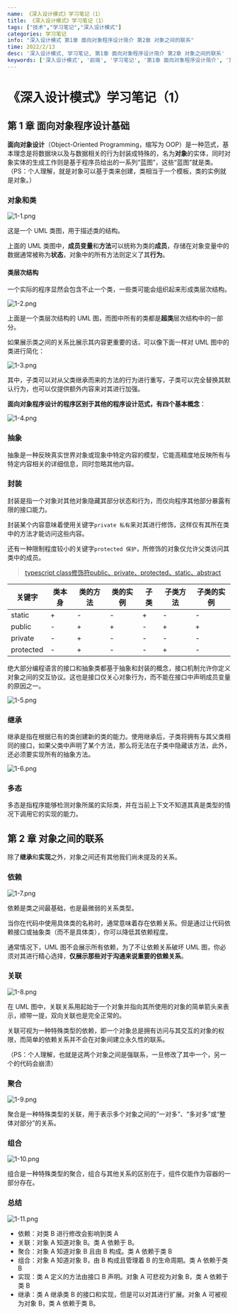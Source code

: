 ```yaml
---
name: 《深入设计模式》学习笔记（1）
title: 《深入设计模式》学习笔记（1）
tags: ["技术","学习笔记","深入设计模式"]
categories: 学习笔记
info: "深入设计模式 第1章 面向对象程序设计简介 第2章 对象之间的联系"
time: 2022/2/13
desc: '深入设计模式, 学习笔记, 第1章 面向对象程序设计简介 第2章 对象之间的联系'
keywords: ['深入设计模式', '前端', '学习笔记', '第1章 面向对象程序设计简介', '第2章 对象之间的联系']
---
```


# 《深入设计模式》学习笔记（1）

## 第 1 章 面向对象程序设计基础

**面向对象设计**（Object-Oriented Programming，缩写为 OOP）是一种范式，基本理念是将数据块以及与数据相关的行为封装成特殊的，名为**对象**的实体，同时对象实体的生成工作则是基于程序员给出的一系列“蓝图”，这些“蓝图”就是类。（PS：个人理解，就是对象可以基于类来创建，类相当于一个模板，类的实例就是对象。）

### 对象和类

![1-1.png](./images/1-1.png)

这是一个 UML 类图，用于描述类的结构。

上面的 UML 类图中，**成员变量**和**方法**可以统称为类的**成员**，存储在对象变量中的数据通常被称为**状态**，对象中的所有方法则定义了其**行为**。

#### 类层次结构

一个实际的程序显然会包含不止一个类，一些类可能会组织起来形成类层次结构。

![1-2.png](./images/1-2.png)

上面是一个类层次结构的 UML 图，而图中所有的类都是**超类**层次结构中的一部分。

如果展示类之间的关系比展示其内容更重要的话，可以像下面一样对 UML 图中的类进行简化：

![1-3.png](./images/1-3.png)

其中，子类可以对从父类继承而来的方法的行为进行重写，子类可以完全替换其默认行为，也可以仅提供额外内容来对其进行加强。

**面向对象程序设计的程序区别于其他的程序设计范式，有四个基本概念**：

![1-4.png](./images/1-4.png)

### 抽象

抽象是一种反映真实世界对象或现象中特定内容的模型，它能高精度地反映所有与特定内容相关的详细信息，同时忽略其他内容。

### 封装

封装是指一个对象对其他对象隐藏其部分状态和行为，而仅向程序其他部分暴露有限的接口能力。

封装某个内容意味着使用关键字`private 私有`来对其进行修饰，这样仅有其所在类中的方法才能访问这些内容。

还有一种限制程度较小的关键字`protected 保护`，所修饰的对象仅允许父类访问其类中的成员。

> [typescript class修饰符public、private、protected、static、abstract](https://blog.csdn.net/hbjiankely/article/details/104010513)

| 关键字    | 类本身 | 类的方法 | 类的实例 | 子类 | 子类方法 | 子类的实例 |
| --------- | ------ | -------- | -------- | ---- | -------- | ---------- |
| static    | +      | -        | -        | +    | -        | -          |
| public    | -      | +        | +        | -    | +        | +          |
| private   | -      | +        | -        | -    | -        | -          |
| protected | -      | +        | -        | -    | +        | -          |

绝大部分编程语言的接口和抽象类都基于抽象和封装的概念，接口机制允许你定义对象之间的交互协议。这也是接口仅关心对象行为，而不能在接口中声明成员变量的原因之一。

![1-5.png](./images/1-5.png)

### 继承

继承是指在根据已有的类创建新的类的能力。使用继承后，子类将拥有与其父类相同的接口，如果父类中声明了某个方法，那么将无法在子类中隐藏该方法，此外，还必须要实现所有的抽象方法。

![1-6.png](./images/1-6.png)

### 多态

多态是指程序能够检测对象所属的实际类，并在当前上下文不知道其真是类型的情况下调用它的实现的能力。

## 第 2 章 对象之间的联系

除了**继承**和**实现**之外，对象之间还有其他我们尚未提及的关系。

### 依赖

![1-7.png](./images/1-7.png)

依赖是类之间最基础，也是最微弱的关系类型。

当你在代码中使用具体类的名称时，通常意味着存在依赖关系。但是通过让代码依赖接口或抽象类（而不是具体类），你可以降低其依赖程度。

通常情况下，UML 图不会展示所有依赖，为了不让依赖关系破坏 UML 图，你必须对其进行精心选择，**仅展示那些对于沟通来说重要的依赖关系**。

### 关联

![1-8.png](./images/1-8.png)

在 UML 图中，关联关系用起始于一个对象并指向其所使用的对象的简单箭头来表示，顺带一提，双向关联也是完全正常的。

关联可视为一种特殊类型的依赖，即一个对象总是拥有访问与其交互的对象的权限，而简单的依赖关系并不会在对象间建立永久性的联系。

（PS：个人理解，也就是这两个对象之间是强联系，一旦修改了其中一个，另一个的代码会崩溃）

### 聚合

![1-9.png](./images/1-9.png)

聚合是一种特殊类型的关联，用于表示多个对象之间的“一对多”、“多对多”或“整体对部分”的关系。

### 组合

![1-10.png](./images/1-10.png)

组合是一种特殊类型的聚合，组合与其他关系的区别在于，组件仅能作为容器的一部分存在。

### 总结

![1-11.png](./images/1-11.png)

- 依赖：对类 B 进行修改会影响到类 A
- 关联：对象 A 知道对象 B。类 A 依赖于 B。
- 聚合：对象 A 知道对象 B 且由 B 构成。类 A 依赖于类 B
- 组合：对象 A 知道对象 B，由 B 构成且管理着 B 的生命周期。类 A 依赖于类 B
- 实现：类 A 定义的方法由接口 B 声明。对象 A 可悲视为对象 B，类 A 依赖于类 B
- 继承：类 A 继承类 B 的接口和实现，但是可以对其进行扩展。对象 A 可被视为对象 B，类 A 依赖于类 B。

